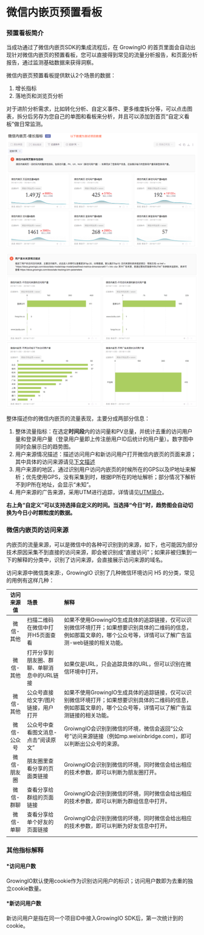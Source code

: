 # 微信内嵌页预置看板

### 预置看板简介

当成功通过了微信内嵌页SDK的集成流程后，在 GrowingIO 的首页里面会自动出现针对微信内嵌页的预置看板，您可以直接得到常见的流量分析报告，和页面分析报告，通过监测基础数据来获得洞察。

微信内嵌页预置看板提供默认2个场景的数据：

1. 增长指标
2. 落地页和浏览页分析

对于进阶分析需求，比如转化分析、自定义事件、更多维度拆分等，可以点击图表，拆分后另存为您自己的单图和看板来分析，并且可以添加到首页“自定义看板”做日常监测。

![&#x589E;&#x957F;&#x6307;&#x6807;&#x6570;&#x636E;-&#xFF08;&#x6D4B;&#x8BD5;&#x6570;&#x636E;&#xFF09;](../.gitbook/assets/image%20%28166%29.png)

![&#x7528;&#x6237;&#x6765;&#x6E90;&#x63CF;&#x8FF0;&#xFF08;&#x6D4B;&#x8BD5;&#x6570;&#x636E;&#xFF09;](../.gitbook/assets/image%20%2853%29.png)

整体描述你的微信内嵌页的流量表现，主要分成两部分信息：

1. 整体流量指标：在选定**时间段**内的访问量和PV总量，并统计去重的访问用户量和登录用户量（登录用户量即上传注册用户ID后统计的用户量）。数字图中同时会展示日的趋势图。
2. 用户来源情况描述：描述访问用户和新访问用户打开微信内嵌页的页面来源；其中具体的访问来源请见[下文描述](wei-xin-nei-qian-ye-yu-zhi-kan-ban.md#11-1)
3. 用户来源的地区，通过识别用户访问内嵌页的时候所在的GPS以及IP地址来解析；优先使用GPS，没有采集到时，根据IP所在的地址解析；部分情况下解析不到IP所在地址，会显示“未知”。
4. 用户来源的广告来源，采用UTM进行追踪，详情请见[UTM简介](../ads-tracking/utm-parameters.md)。

**右上角“自定义”可以支持选择自定义的时间。当选择“今日”时，趋势图会自动切换为今日小时颗粒度的数据。**

### 微信内嵌页的访问来源

内嵌页的流量来源，可以是微信中的各种可识别到的来源，如下，也可能因为部分技术原因采集不到直接的访问来源，即会被识别成“直接访问”；如果非被归集到一下的解释的分类中，识别了访问来源，会直接展示访问来源的域名。

访问来源中微信类来源:，GrowingIO 识别了几种微信环境访问 H5 的分类，常见的用例有这样几种：

| 访问来源值 | 场景 | 解释 |
| :---: | :--- | :--- |
|            微信-其他 | 扫描二维码在微信中打开H5页面查看 | 如果不使用GrowingIO生成具体的追踪链接，仅可以识别微信环境打开；如果想要识别具体的二维码的信息，例如那篇文章的，哪个公众号等，详情可以了解广告监测-web链接的相关功能。 |
| 微信-其他 | 打开分享到朋友圈、群聊、单聊消息中的URL链接 | 如果仅是URL，只会追踪具体的URL，但可以识别在微信环境中打开。 |
| 微信-其他 | 公众号直接给文字/图片链接，用户打开 | 如果不使用GrowingIO生成具体的追踪链接，仅可以识别微信环境打开；如果想要识别具体的二维码的信息，例如那篇文章的，哪个公众号等，详情可以了解广告监测链接的相关功能。 |
| 微信-公众号 | 公众号中查看图文消息-点击“阅读原文” | GroiwngIO会识别到微信的环境，微信会返回“公众号”访问来源链接（例如mp.weixinbridge.com\)，即可以判断出公众号的来源。 |
| 微信-朋友圈 | 朋友圈里查看分享的页面类链接 | GroiwngIO会识别到微信的环境，同时微信会给出相应的技术参数，即可以判断为朋友圈打开。 |
| 微信-群聊 | 查看分享给群组的页面链接 | GroiwngIO会识别到微信的环境，同时微信会给出相应的技术参数，即可以判断为群组信息中打开。 |
| 微信-单聊 | 查看分享给单个好友的页面链接 | GroiwngIO会识别到微信的环境，同时微信会给出相应的技术参数，即可以判断为好友信息中打开。 |
|  |  |  |

### 其他指标解释

#### \*访问用户数 <a id="fang-wen-yong-hu-shu"></a>

GrowingIO默认使用cookie作为识别访问用户的标识；访问用户数即为去重的独立cookie数量。

#### \*新访问用户数 <a id="xin-fang-wen-yong-hu-shu"></a>

新访问用户是指在同一个项目ID中接入GrowingIO SDK后，第一次统计到的cookie。

